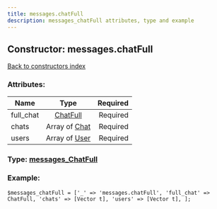 ```yaml
---
title: messages.chatFull
description: messages_chatFull attributes, type and example
---
```

## Constructor: messages.chatFull  
[Back to constructors index](index.md)



### Attributes:

| Name     |    Type       | Required |
|----------|:-------------:|---------:|
|full\_chat|[ChatFull](../types/ChatFull.md) | Required|
|chats|Array of [Chat](../types/Chat.md) | Required|
|users|Array of [User](../types/User.md) | Required|



### Type: [messages\_ChatFull](../types/messages_ChatFull.md)


### Example:

```
$messages_chatFull = ['_' => 'messages.chatFull', 'full_chat' => ChatFull, 'chats' => [Vector t], 'users' => [Vector t], ];
```  

